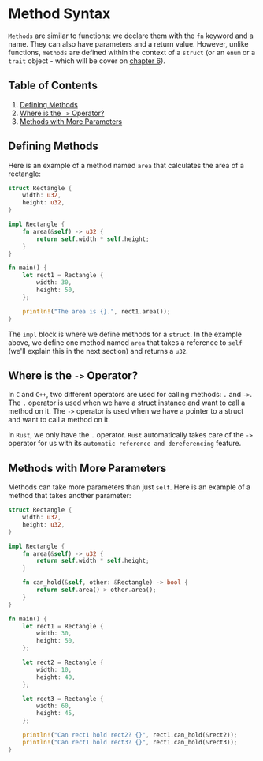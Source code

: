 # Method Syntax

`Methods` are similar to functions: we declare them with the ``fn`` keyword and a name. They can also have parameters and a return value. However, unlike functions, ``methods`` are defined within the context of a ``struct`` (or an ``enum`` or a ``trait`` object - which will be cover on [chapter 6](./../../06_enums_and_pattern_matching/readme.md)).

## Table of Contents

1. [Defining Methods](#defining-methods)
2. [Where is the ``->`` Operator?](#where-is-the-`->`-operator)
3. [Methods with More Parameters](#methods-with-more-parameters)

## Defining Methods

Here is an example of a method named ``area`` that calculates the area of a rectangle:

```rust
struct Rectangle {
    width: u32,
    height: u32,
}

impl Rectangle {
    fn area(&self) -> u32 {
        return self.width * self.height;
    }
}

fn main() {
    let rect1 = Rectangle {
        width: 30,
        height: 50,
    };

    println!("The area is {}.", rect1.area());
}
```

The ``impl`` block is where we define methods for a ``struct``. In the example above, we define one method named ``area`` that takes a reference to ``self`` (we'll explain this in the next section) and returns a ``u32``.

## Where is the ``->`` Operator?

In ``C`` and ``C++``, two different operators are used for calling methods: ``.`` and ``->``. The ``.`` operator is used when we have a struct instance and want to call a method on it. The ``->`` operator is used when we have a pointer to a struct and want to call a method on it.

In ``Rust``, we only have the `.` operator. ``Rust`` automatically takes care of the ``->`` operator for us with its ``automatic reference and dereferencing`` feature.

## Methods with More Parameters

Methods can take more parameters than just ``self``. Here is an example of a method that takes another parameter:

```rust
struct Rectangle {
    width: u32,
    height: u32,
}

impl Rectangle {
    fn area(&self) -> u32 {
        return self.width * self.height;
    }

    fn can_hold(&self, other: &Rectangle) -> bool {
        return self.area() > other.area();
    }
}

fn main() {
    let rect1 = Rectangle {
        width: 30,
        height: 50,
    };

    let rect2 = Rectangle {
        width: 10,
        height: 40,
    };

    let rect3 = Rectangle {
        width: 60,
        height: 45,
    };

    println!("Can rect1 hold rect2? {}", rect1.can_hold(&rect2));
    println!("Can rect1 hold rect3? {}", rect1.can_hold(&rect3));
}
```